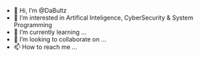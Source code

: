 - 👋 Hi, I’m @DaBultz
- 👀 I’m interested in Artifical Inteligence, CyberSecurity & System Programming
- 🌱 I’m currently learning ...
- 💞️ I’m looking to collaborate on ...
- 📫 How to reach me ...

<!---
DaBultz/DaBultz is a ✨ special ✨ repository because its `README.md` (this file) appears on your GitHub profile.
You can click the Preview link to take a look at your changes.
--->
